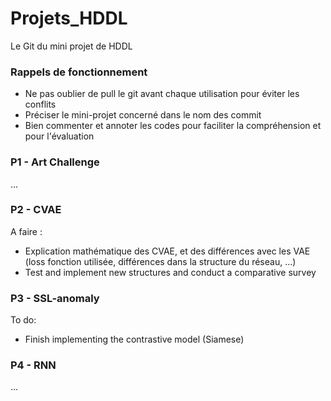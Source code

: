 # Projets_HDDL

Le Git du mini projet de HDDL

### Rappels de fonctionnement
* Ne pas oublier de pull le git avant chaque utilisation pour éviter les conflits
* Préciser le mini-projet concerné dans le nom des commit
* Bien commenter et annoter les codes pour faciliter la compréhension et pour l'évaluation

### P1 - Art Challenge 
...


### P2 - CVAE
A faire : 
* Explication mathématique des CVAE, et des différences avec les VAE (loss fonction utilisée, différences dans la structure du réseau, ...)
* Test and implement new structures and conduct a comparative survey


### P3 - SSL-anomaly
To do: 
* Finish implementing the contrastive model (Siamese)


### P4 - RNN
...
